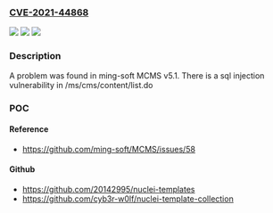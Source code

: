 ### [CVE-2021-44868](https://cve.mitre.org/cgi-bin/cvename.cgi?name=CVE-2021-44868)
![](https://img.shields.io/static/v1?label=Product&message=n%2Fa&color=blue)
![](https://img.shields.io/static/v1?label=Version&message=n%2Fa&color=blue)
![](https://img.shields.io/static/v1?label=Vulnerability&message=n%2Fa&color=brighgreen)

### Description

A problem was found in ming-soft MCMS v5.1. There is a sql injection vulnerability in /ms/cms/content/list.do

### POC

#### Reference
- https://github.com/ming-soft/MCMS/issues/58

#### Github
- https://github.com/20142995/nuclei-templates
- https://github.com/cyb3r-w0lf/nuclei-template-collection

